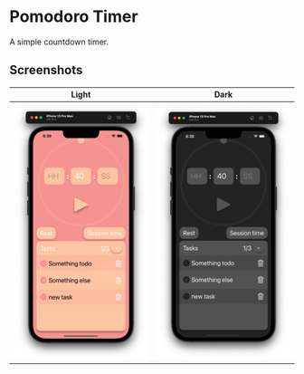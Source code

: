 # Pomodoro Timer

A simple countdown timer.

## Screenshots
| Light  | Dark |
|:------:|:----:|
|![main screen light mode](./preview_pictures/main_light.png)|![main screen dark mode](./preview_pictures/main_dark.png)| 